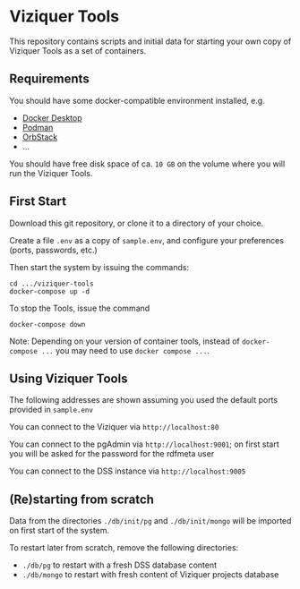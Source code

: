 # Viziquer Tools

This repository contains scripts and initial data for starting your own copy of Viziquer Tools as a set of containers.

## Requirements

You should have some docker-compatible environment installed, e.g.

- [Docker Desktop](https://www.docker.com/products/docker-desktop/)
- [Podman](https://podman.io/)
- [OrbStack](https://orbstack.dev/)
- ...

You should have free disk space of ca. `10 GB` on the volume where you will run the Viziquer Tools.

## First Start

Download this git repository, or clone it to a directory of your choice.

Create a file `.env` as a copy of `sample.env`, and configure your preferences (ports, passwords, etc.)

Then start the system by issuing the commands:

```
cd .../viziquer-tools
docker-compose up -d
```

To stop the Tools, issue the command

```
docker-compose down
```

Note: Depending on your version of container tools, instead of `docker-compose ...` you may need to use `docker compose ...`.

## Using Viziquer Tools

The following addresses are shown assuming you used the default ports provided in `sample.env`

You can connect to the Viziquer via `http://localhost:80`

You can connect to the pgAdmin via `http://localhost:9001`; on first start you will be asked for the password for the rdfmeta user

You can connect to the DSS instance via `http://localhost:9005`

## (Re)starting from scratch

Data from the directories `./db/init/pg` and `./db/init/mongo` will be imported on first start of the system.

To restart later from scratch, remove the following directories:

- `./db/pg` to restart with a fresh DSS database content
- `./db/mongo` to restart with fresh content of Viziquer projects database

